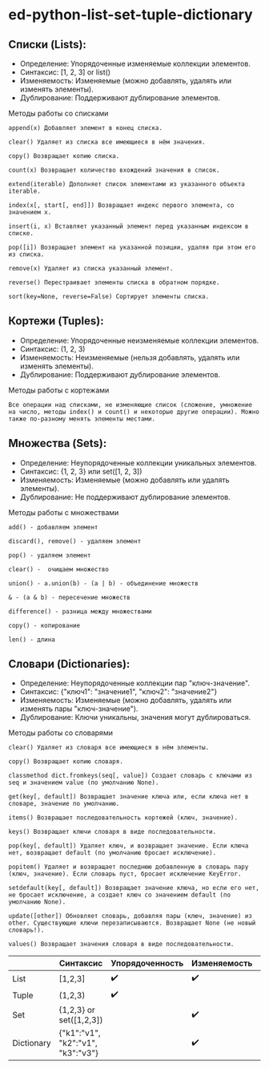 # ed-python-list-set-tuple-dictionary

## Списки (Lists):

- Определение: Упорядоченные изменяемые коллекции элементов.
- Синтаксис: [1, 2, 3] or list()
- Изменяемость: Изменяемые (можно добавлять, удалять или изменять элементы).
- Дублирование: Поддерживают дублирование элементов.

Методы работы со списками
```
append(x) Добавляет элемент в конец списка.

clear() Удаляет из списка все имеющиеся в нём значения.

copy() Возвращает копию списка.

count(x) Возвращает количество вхождений значения в список.

extend(iterable) Дополняет список элементами из указанного объекта iterable.

index(x[, start[, end]]) Возвращает индекс первого элемента, со значением х.

insert(i, x) Вставляет указанный элемент перед указанным индексом в списке.

pop([i]) Возвращает элемент на указанной позиции, удаляя при этом его из списка.

remove(x) Удаляет из списка указанный элемент.

reverse() Перестраивает элементы списка в обратном порядке.

sort(key=None, reverse=False) Сортирует элементы списка.
```

## Кортежи (Tuples):

- Определение: Упорядоченные неизменяемые коллекции элементов.
- Синтаксис: (1, 2, 3)
- Изменяемость: Неизменяемые (нельзя добавлять, удалять или изменять элементы).
- Дублирование: Поддерживают дублирование элементов.

Методы работы с кортежами
```
Все операции над списками, не изменяющие список (сложение, умножение на число, методы index() и count() и некоторые другие операции). Можно также по-разному менять элементы местами.
```

## Множества (Sets):

- Определение: Неупорядоченные коллекции уникальных элементов.
- Синтаксис: {1, 2, 3} или set([1, 2, 3])
- Изменяемость: Изменяемые (можно добавлять или удалять элементы).
- Дублирование: Не поддерживают дублирование элементов.

Методы работы с множествами
```
add() - добавляем элемент

discard(), remove() - удаляем элемент

pop() - удаляем элемент

clear() -  очищаем множество

union() - a.union(b) - (a | b) - объединение множеств

& - (a & b) - пересечение множеств

difference() - разница между множествами

copy() - копирование

len() - длина
```

## Словари (Dictionaries):

- Определение: Неупорядоченные коллекции пар "ключ-значение".
- Синтаксис: {"ключ1": "значение1", "ключ2": "значение2"}
- Изменяемость: Изменяемые (можно добавлять, удалять или изменять пары "ключ-значение").
- Дублирование: Ключи уникальны, значения могут дублироваться.

Методы работы со словарями
```
clear() Удаляет из словаря все имеющиеся в нём элементы.

copy() Возвращает копию словаря.

classmethod dict.fromkeys(seq[, value]) Создает словарь с ключами из seq и значением value (по умолчанию None).

get(key[, default]) Возвращает значение ключа или, если ключа нет в словаре, значение по умолчанию.

items() Возвращает последовательность кортежей (ключ, значение).

keys() Возвращает ключи словаря в виде последовательности.

pop(key[, default]) Удаляет ключ, и возвращает значение. Если ключа нет, возвращает default (по умолчанию бросает исключение).

popitem() Удаляет и возвращает последнюю добавленную в словарь пару (ключ, значение). Если словарь пуст, бросает исключение KeyError.

setdefault(key[, default]) Возвращает значение ключа, но если его нет, не бросает исключение, а создает ключ со значением default (по умолчанию None).

update([other]) Обновляет словарь, добавляя пары (ключ, значение) из other. Существующие ключи перезаписываются. Возвращает None (не новый словарь!).

values() Возвращает значения словаря в виде последовательности.
```


| |Синтаксис|Упорядоченность|Изменяемость|Дублирование|
|--------|--------|--------|--------|--------|
|List|[1,2,3]|✔️|✔️|✔️|
|Tuple|(1,2,3)|✔️||✔️|
|Set|{1,2,3} or set([1,2,3])||✔️||
|Dictionary|{"k1":"v1", "k2":"v1", "k3":"v3"}||✔️|ключи - нет, значения - да|
